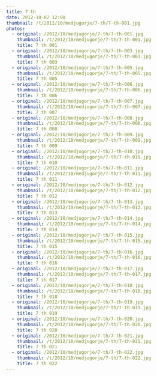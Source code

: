 ```yaml
---
title: 7 th
date: 2012-10-07 12:00
thumbnail: /t/2012/10/medjugorje/7-th/7-th-001.jpg
photos:
  - original: /2012/10/medjugorje/7-th/7-th-001.jpg
    thumbnail: /t/2012/10/medjugorje/7-th/7-th-001.jpg
    title: 7 th 001
  - original: /2012/10/medjugorje/7-th/7-th-003.jpg
    thumbnail: /t/2012/10/medjugorje/7-th/7-th-003.jpg
    title: 7 th 003
  - original: /2012/10/medjugorje/7-th/7-th-005.jpg
    thumbnail: /t/2012/10/medjugorje/7-th/7-th-005.jpg
    title: 7 th 005
  - original: /2012/10/medjugorje/7-th/7-th-006.jpg
    thumbnail: /t/2012/10/medjugorje/7-th/7-th-006.jpg
    title: 7 th 006
  - original: /2012/10/medjugorje/7-th/7-th-007.jpg
    thumbnail: /t/2012/10/medjugorje/7-th/7-th-007.jpg
    title: 7 th 007
  - original: /2012/10/medjugorje/7-th/7-th-008.jpg
    thumbnail: /t/2012/10/medjugorje/7-th/7-th-008.jpg
    title: 7 th 008
  - original: /2012/10/medjugorje/7-th/7-th-009.jpg
    thumbnail: /t/2012/10/medjugorje/7-th/7-th-009.jpg
    title: 7 th 009
  - original: /2012/10/medjugorje/7-th/7-th-010.jpg
    thumbnail: /t/2012/10/medjugorje/7-th/7-th-010.jpg
    title: 7 th 010
  - original: /2012/10/medjugorje/7-th/7-th-011.jpg
    thumbnail: /t/2012/10/medjugorje/7-th/7-th-011.jpg
    title: 7 th 011
  - original: /2012/10/medjugorje/7-th/7-th-012.jpg
    thumbnail: /t/2012/10/medjugorje/7-th/7-th-012.jpg
    title: 7 th 012
  - original: /2012/10/medjugorje/7-th/7-th-013.jpg
    thumbnail: /t/2012/10/medjugorje/7-th/7-th-013.jpg
    title: 7 th 013
  - original: /2012/10/medjugorje/7-th/7-th-014.jpg
    thumbnail: /t/2012/10/medjugorje/7-th/7-th-014.jpg
    title: 7 th 014
  - original: /2012/10/medjugorje/7-th/7-th-015.jpg
    thumbnail: /t/2012/10/medjugorje/7-th/7-th-015.jpg
    title: 7 th 015
  - original: /2012/10/medjugorje/7-th/7-th-016.jpg
    thumbnail: /t/2012/10/medjugorje/7-th/7-th-016.jpg
    title: 7 th 016
  - original: /2012/10/medjugorje/7-th/7-th-017.jpg
    thumbnail: /t/2012/10/medjugorje/7-th/7-th-017.jpg
    title: 7 th 017
  - original: /2012/10/medjugorje/7-th/7-th-018.jpg
    thumbnail: /t/2012/10/medjugorje/7-th/7-th-018.jpg
    title: 7 th 018
  - original: /2012/10/medjugorje/7-th/7-th-019.jpg
    thumbnail: /t/2012/10/medjugorje/7-th/7-th-019.jpg
    title: 7 th 019
  - original: /2012/10/medjugorje/7-th/7-th-020.jpg
    thumbnail: /t/2012/10/medjugorje/7-th/7-th-020.jpg
    title: 7 th 020
  - original: /2012/10/medjugorje/7-th/7-th-021.jpg
    thumbnail: /t/2012/10/medjugorje/7-th/7-th-021.jpg
    title: 7 th 021
  - original: /2012/10/medjugorje/7-th/7-th-022.jpg
    thumbnail: /t/2012/10/medjugorje/7-th/7-th-022.jpg
    title: 7 th 022
---
```


